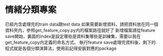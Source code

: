 # 情緒分類專案
已經内含處理完的train data跟test data
如果需要新增資料，請把資料放在同一個資料夾内，參照get_feature_copy.py内的檔案路徑就好了
新增檔案請從feature save開始，裏面的index是設定哪些是資料集哪些是訓練集，需要以我在get_feature_copy内定義的命名方式。
執行feature save處理完資料後，剩下的程式就是各個分類演算法，使用前記得安裝對應的package

